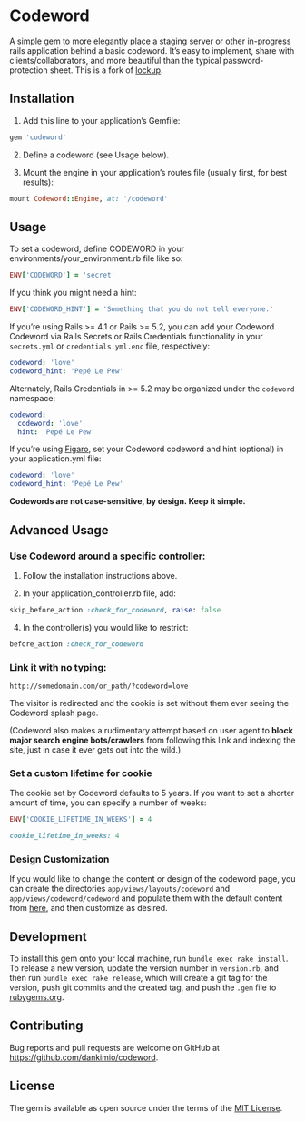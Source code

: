 # Codeword

A simple gem to more elegantly place a staging server or other in-progress rails application behind a basic codeword. It’s easy to implement, share with clients/collaborators, and more beautiful than the typical password-protection sheet. This is a fork of [lockup](https://github.com/interdiscipline/lockup).

## Installation

1. Add this line to your application’s Gemfile:

```ruby
gem 'codeword'
```

2. Define a codeword (see Usage below).

3. Mount the engine in your application’s routes file (usually first, for best results):

```ruby
mount Codeword::Engine, at: '/codeword'
```

## Usage

To set a codeword, define CODEWORD in your environments/your_environment.rb file like so:

```ruby
ENV['CODEWORD'] = 'secret'
```

If you think you might need a hint:

```ruby
ENV['CODEWORD_HINT'] = 'Something that you do not tell everyone.'
```

If you’re using Rails >= 4.1 or Rails >= 5.2, you can add your Codeword Codeword via Rails Secrets or Rails Credentials functionality in your `secrets.yml` or `credentials.yml.enc` file, respectively:

```yml
codeword: 'love'
codeword_hint: 'Pepé Le Pew'
```

Alternately, Rails Credentials in >= 5.2 may be organized under the `codeword` namespace:

```yml
codeword:
  codeword: 'love'
  hint: 'Pepé Le Pew'
```

If you’re using [Figaro](https://github.com/laserlemon/figaro), set your Codeword codeword and hint (optional) in your application.yml file:

```yml
codeword: 'love'
codeword_hint: 'Pepé Le Pew'
```

**Codewords are not case-sensitive, by design. Keep it simple.**

## Advanced Usage

### Use Codeword around a specific controller:

1. Follow the installation instructions above.

2. In your application_controller.rb file, add:

```ruby
skip_before_action :check_for_codeword, raise: false
```

4. In the controller(s) you would like to restrict:

```ruby
before_action :check_for_codeword
```

### Link it with no typing:

    http://somedomain.com/or_path/?codeword=love

The visitor is redirected and the cookie is set without them ever seeing the Codeword splash page.

(Codeword also makes a rudimentary attempt based on user agent to **block major search engine bots/crawlers** from following this link and indexing the site, just in case it ever gets out into the wild.)

### Set a custom lifetime for cookie

The cookie set by Codeword defaults to 5 years. If you want to set a shorter amount of time, you can specify a number of weeks:

```ruby
ENV['COOKIE_LIFETIME_IN_WEEKS'] = 4

cookie_lifetime_in_weeks: 4
```

### Design Customization

If you would like to change the content or design of the codeword page, you can create the directories `app/views/layouts/codeword` and `app/views/codeword/codeword` and populate them with the default content from [here](https://github.com/dankimio/codeword/tree/main/app/views), and then customize as desired.

## Development

To install this gem onto your local machine, run `bundle exec rake install`. To release a new version, update the version number in `version.rb`, and then run `bundle exec rake release`, which will create a git tag for the version, push git commits and the created tag, and push the `.gem` file to [rubygems.org](https://rubygems.org).

## Contributing

Bug reports and pull requests are welcome on GitHub at https://github.com/dankimio/codeword.

## License

The gem is available as open source under the terms of the [MIT License](https://opensource.org/licenses/MIT).

